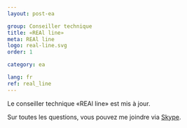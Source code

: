 ```yaml
---
layout: post-ea

group: Conseiller technique
title: «REAl line»
meta: REAl line
logo: real-line.svg
order: 1

category: ea

lang: fr
ref: real_line
---
```


Le conseiller technique «REAl line» est mis à jour.

Sur toutes les questions, vous pouvez me joindre via <a href="skype:chutkoy89?chat" target="_blank">Skype</a>.
